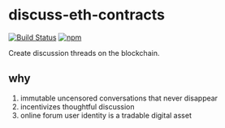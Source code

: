 # discuss-eth-contracts 
[![Build Status](https://travis-ci.org/discuss-eth/discuss.eth.svg?branch=master)](https://travis-ci.org/discuss-eth/discuss-eth-contracts)
[![npm](https://img.shields.io/npm/v/discuss-eth-contracts.svg?style=flat-square)](https://www.npmjs.com/package/discuss-eth-contracts)

Create discussion threads on the blockchain.

## why

1. immutable uncensored conversations that never disappear
1. incentivizes thoughtful discussion
1. online forum user identity is a tradable digital asset
